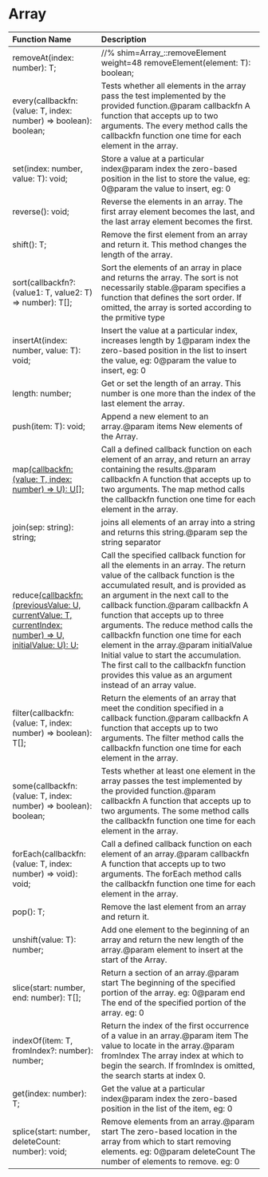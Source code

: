 # Array

|Function Name| Description|
|:---|:---|
|removeAt(index: number): T; |   //% shim=Array_::removeElement weight=48   removeElement(element: T): boolean;|
|every(callbackfn: (value: T, index: number) => boolean): boolean; |Tests whether all elements in the array pass the test implemented by the provided function.@param callbackfn A function that accepts up to two arguments. The every method calls the callbackfn function one time for each element in the array.|
|set(index: number, value: T): void; |Store a value at a particular index@param index the zero-based position in the list to store the value, eg: 0@param the value to insert, eg: 0|
|reverse(): void; |Reverse the elements in an array. The first array element becomes the last, and the last array element becomes the first.|
|shift(): T; |Remove the first element from an array and return it. This method changes the length of the array.|
|sort(callbackfn?: (value1: T, value2: T) => number): T[]; |Sort the elements of an array in place and returns the array. The sort is not necessarily stable.@param specifies a function that defines the sort order. If omitted, the array is sorted according to the prmitive type|
|insertAt(index: number, value: T): void; |Insert the value at a particular index, increases length by 1@param index the zero-based position in the list to insert the value, eg: 0@param the value to insert, eg: 0|
|length: number; |Get or set the length of an array. This number is one more than the index of the last element the array.|
|push(item: T): void; |Append a new element to an array.@param items New elements of the Array.|
|map<U>(callbackfn: (value: T, index: number) => U): U[]; |Call a defined callback function on each element of an array, and return an array containing the results.@param callbackfn A function that accepts up to two arguments. The map method calls the callbackfn function one time for each element in the array.|
|join(sep: string): string; |joins all elements of an array into a string and returns this string.@param sep the string separator|
|reduce<U>(callbackfn: (previousValue: U, currentValue: T, currentIndex: number) => U, initialValue: U): U; |Call the specified callback function for all the elements in an array. The return value of the callback function is the accumulated result, and is provided as an argument in the next call to the callback function.@param callbackfn A function that accepts up to three arguments. The reduce method calls the callbackfn function one time for each element in the array.@param initialValue Initial value to start the accumulation. The first call to the callbackfn function provides this value as an argument instead of an array value.|
|filter(callbackfn: (value: T, index: number) => boolean): T[]; |Return the elements of an array that meet the condition specified in a callback function.@param callbackfn A function that accepts up to two arguments. The filter method calls the callbackfn function one time for each element in the array.|
|some(callbackfn: (value: T, index: number) => boolean): boolean; |Tests whether at least one element in the array passes the test implemented by the provided function.@param callbackfn A function that accepts up to two arguments. The some method calls the callbackfn function one time for each element in the array.|
|forEach(callbackfn: (value: T, index: number) => void): void; |Call a defined callback function on each element of an array.@param callbackfn A function that accepts up to two arguments. The forEach method calls the callbackfn function one time for each element in the array.|
|pop(): T; |Remove the last element from an array and return it.|
|unshift(value: T): number; |Add one element to the beginning of an array and return the new length of the array.@param element to insert at the start of the Array.|
|slice(start: number, end: number): T[]; |Return a section of an array.@param start The beginning of the specified portion of the array. eg: 0@param end The end of the specified portion of the array. eg: 0|
|indexOf(item: T, fromIndex?: number): number; |Return the index of the first occurrence of a value in an array.@param item The value to locate in the array.@param fromIndex The array index at which to begin the search. If fromIndex is omitted, the search starts at index 0.|
|get(index: number): T; |Get the value at a particular index@param index the zero-based position in the list of the item, eg: 0|
|splice(start: number, deleteCount: number): void; |Remove elements from an array.@param start The zero-based location in the array from which to start removing elements. eg: 0@param deleteCount The number of elements to remove. eg: 0|
